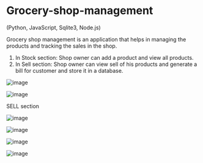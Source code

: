 # Grocery-shop-management 
(Python, JavaScript, Sqlite3, Node.js)

Grocery shop management is an application that helps in managing the products and tracking the sales in the shop. 
1. In Stock section: Shop owner can add a product and view all products.
2. In Sell section: Shop owner can view sell of his products and generate a bill for customer and store it in a database.


![image](https://github.com/Shreya-Chinchane/Grocery-shop-management/assets/53463113/ce39ad3c-1c89-4404-ab39-f823d5e580ad)


![image](https://github.com/Shreya-Chinchane/Grocery-shop-management/assets/53463113/b6eef928-577f-48a4-8935-0b4c91f3a255)


SELL section

![image](https://github.com/Shreya-Chinchane/Grocery-shop-management/assets/53463113/bee02e4b-9b08-4b68-99c9-b0f1f5ac8299)


![image](https://github.com/Shreya-Chinchane/Grocery-shop-management/assets/53463113/cd6e4d24-a4c3-44b9-9fcf-7d67a7a2b7f2)


![image](https://github.com/Shreya-Chinchane/Grocery-shop-management/assets/53463113/48a3b165-44cc-4bc9-80a8-c81890a846dd)


![image](https://github.com/Shreya-Chinchane/Grocery-shop-management/assets/53463113/f01d9b2f-0bab-4d5b-be85-712b998b4d35)
